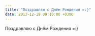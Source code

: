 ```yaml
---
title: "Поздравляю с Днём Рождения =:}"
date: 2013-12-19 09:10:00 +0300
---
```


Поздравляю с Днём Рождения =:}

